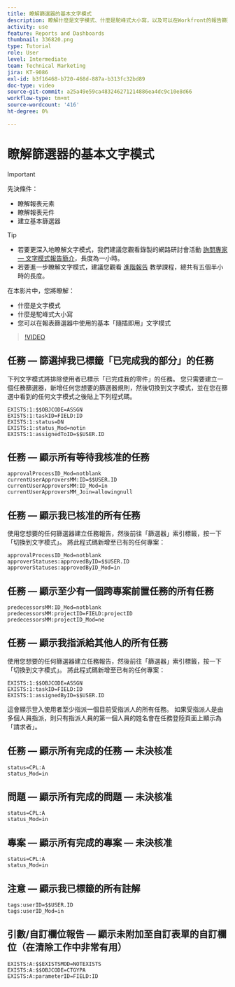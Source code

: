 ```yaml
---
title: 瞭解篩選器的基本文字模式
description: 瞭解什麼是文字模式、什麼是駝峰式大小寫，以及可以在Workfront的報告篩選器中使用的一些基本「隨插即用」文字模式。
activity: use
feature: Reports and Dashboards
thumbnail: 336820.png
type: Tutorial
role: User
level: Intermediate
team: Technical Marketing
jira: KT-9086
exl-id: b3f16468-b720-468d-887a-b313fc32bd89
doc-type: video
source-git-commit: a25a49e59ca483246271214886ea4dc9c10e8d66
workflow-type: tm+mt
source-wordcount: '416'
ht-degree: 0%

---
```


# 瞭解篩選器的基本文字模式

>[!IMPORTANT]
>
>先決條件：
>
>* 瞭解報表元素
>* 瞭解報表元件
>* 建立基本篩選器

>[!TIP]
>
>* 若要更深入地瞭解文字模式，我們建議您觀看錄製的網路研討會活動 [詢問專家 — 文字模式報告簡介](https://experienceleague.adobe.com/docs/workfront-events/events/reporting-and-dashboards/introduction-to-text-mode-reporting.html?lang=en)，長度為一小時。
>* 若要進一步瞭解文字模式，建議您觀看 [進階報告](https://experienceleague.adobe.com/docs/workfront-learn/tutorials-workfront/reporting/advanced-reporting/welcome-to-advanced-reporting.html?lang=en) 教學課程，總共有五個半小時的長度。


在本影片中，您將瞭解：

* 什麼是文字模式
* 什麼是駝峰式大小寫
* 您可以在報表篩選器中使用的基本「隨插即用」文字模式

>[!VIDEO](https://video.tv.adobe.com/v/336820/?quality=12&learn=on)


## 任務 — 篩選掉我已標籤「已完成我的部分」的任務

下列文字模式將排除使用者已標示「已完成我的零件」的任務。 您只需要建立一個任務篩選器，新增任何您想要的篩選器規則，然後切換到文字模式，並在您在篩選中看到的任何文字模式之後貼上下列程式碼。

```
EXISTS:1:$$OBJCODE=ASSGN  
EXISTS:1:taskID=FIELD:ID  
EXISTS:1:status=DN  
EXISTS:1:status_Mod=notin  
EXISTS:1:assignedToID=$$USER.ID 
```

## 任務 — 顯示所有等待我核准的任務

```
approvalProcessID_Mod=notblank
currentUserApproversMM:ID=$$USER.ID
currentUserApproversMM:ID_Mod=in
currentUserApproversMM_Join=allowingnull
```

## 任務 — 顯示我已核准的所有任務

使用您想要的任何篩選器建立任務報告，然後前往「篩選器」索引標籤，按一下「切換到文字模式」。 將此程式碼新增至已有的任何專案：

```
approvalProcessID_Mod=notblank
approverStatuses:approvedByID=$$USER.ID
approverStatuses:approvedByID_Mod=in
```

## 任務 — 顯示至少有一個跨專案前置任務的所有任務

```
predecessorsMM:ID_Mod=notblank
predecessorsMM:projectID=FIELD:projectID
predecessorsMM:projectID_Mod=ne
```

## 任務 — 顯示我指派給其他人的所有任務

使用您想要的任何篩選器建立任務報告，然後前往「篩選器」索引標籤，按一下「切換到文字模式」。 將此程式碼新增至已有的任何專案：

```
EXISTS:1:$$OBJCODE=ASSGN
EXISTS:1:taskID=FIELD:ID
EXISTS:1:assignedByID=$$USER.ID
```

這會顯示登入使用者至少指派一個目前受指派人的所有任務。 如果受指派人是由多個人員指派，則只有指派人員的第一個人員的姓名會在任務登陸頁面上顯示為「請求者」。

## 任務 — 顯示所有完成的任務 — 未決核准

```
status=CPL:A
status_Mod=in
```


## 問題 — 顯示所有完成的問題 — 未決核准

```
status=CPL:A
status_Mod=in
```


## 專案 — 顯示所有完成的專案 — 未決核准

```
status=CPL:A
status_Mod=in
```


## 注意 — 顯示我已標籤的所有註解

```
tags:userID=$$USER.ID
tags:userID_Mod=in
```


## 引數/自訂欄位報告 — 顯示未附加至自訂表單的自訂欄位（在清除工作中非常有用）

```
EXISTS:A:$$EXISTSMOD=NOTEXISTS
EXISTS:A:$$OBJCODE=CTGYPA
EXISTS:A:parameterID=FIELD:ID
```

